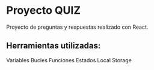 # Proyecto QUIZ
Proyecto de preguntas y respuestas realizado con React.
## Herramientas utilizadas:
Variables
Bucles
Funciones
Estados
Local Storage
